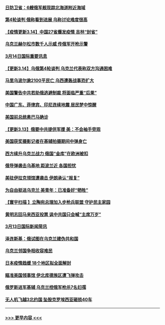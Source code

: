 #### [日防卫省：6艘俄军舰现踪北海道附近海域](../pages/prog202/a103373350.md?t=03142051) 
#### [第4轮谈判 俄称看到进展 乌称讨论难度很高](../pages/prog202/a103373252.md?t=03142051) 
#### [【疫情更新3.14】中国27省爆发疫情 吉林“封省”](../pages/prog202/a103360523.md?t=03142051) 
#### [乌克兰赫尔松市数千人示威 传俄军开枪示警](../pages/prog202/a103373201.md?t=03142051) 
#### [3月14日国际重要讯息](../pages/prog202/a103373218.md?t=03142051) 
#### [【更新3.14】乌俄第4轮谈判 乌克兰代表称双方沟通困难](../pages/prog202/a103373130.md?t=03142051) 
#### [马里乌波尔逾2100平民亡 乌西遭轰战事恐扩大](../pages/prog202/a103373099.md?t=03142051) 
#### [美国警告中共若助俄逃避制裁 将面临严重“后果”](../pages/prog202/a103373092.md?t=03142051) 
#### [中国广东、菲律宾、印尼连续地震 居民梦中惊醒](../pages/prog202/a103373050.md?t=03142051) 
#### [美国前总统奥巴马确诊](../pages/prog202/a103372989.md?t=03142051) 
#### [【更新3.13】俄要中共提供军援 美：不会袖手旁观](../pages/prog202/a103372537.md?t=03142051) 
#### [美国获奖摄影记者在基辅拍摄期间中弹身亡](../pages/prog202/a103372939.md?t=03142051) 
#### [西方续升乌克兰战力 俄国“金库”在欧洲被扣](../pages/prog202/a103372935.md?t=03142051) 
#### [俄导弹袭击乌基地 距波兰近 各国担忧](../pages/prog202/a103372928.md?t=03142051) 
#### [美驻伊拉克领馆遭袭击 伊朗承认“报复”](../pages/prog202/a103372925.md?t=03142051) 
#### [为自由挺进乌克兰 美青年：已准备好“牺牲”](../pages/prog202/a103372908.md?t=03142051) 
#### [【寰宇扫描 】立陶宛总理加入步枪兵联盟 守护民主家园](../pages/prog202/a103372887.md?t=03142051) 
#### [黄明志回马来西亚投票 讽中共国只会喊“主席万岁”](../pages/prog202/a103372871.md?t=03142051) 
#### [3月13日国际新闻简讯](../pages/prog202/a103372716.md?t=03142051) 
#### [泽连斯基：俄试图在乌克兰建伪共和国](../pages/prog202/a103372692.md?t=03142051) 
#### [乌克兰邻国争相收容难民](../pages/prog202/a103372681.md?t=03142051) 
#### [日本疫情趋缓 18个地区拟全面解封](../pages/prog202/a103372611.md?t=03142051) 
#### [瞄准美国领事馆 伊北库德族区遭飞弹攻击](../pages/prog202/a103372588.md?t=03142051) 
#### [俄罗斯进军基辅 乌克兰控俄军枪杀7名妇孺](../pages/prog202/a103372542.md?t=03142051) 
#### [无人机飞越3北约国 坠毁克罗埃西亚砸损40车](../pages/prog202/a103372567.md?t=03142051) 

----
#### [ >>> 更早内容 <<< ](../indexes/prog202-earlier.md)
